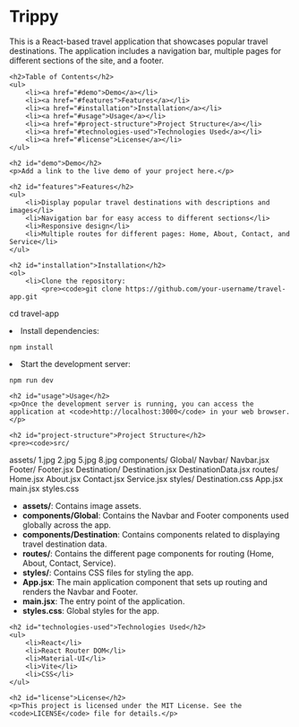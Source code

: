 
<body>
    <h1>Trippy</h1>
    <p>This is a React-based travel application that showcases popular travel destinations. The application includes a navigation bar, multiple pages for different sections of the site, and a footer.</p>
    
    <h2>Table of Contents</h2>
    <ul>
        <li><a href="#demo">Demo</a></li>
        <li><a href="#features">Features</a></li>
        <li><a href="#installation">Installation</a></li>
        <li><a href="#usage">Usage</a></li>
        <li><a href="#project-structure">Project Structure</a></li>
        <li><a href="#technologies-used">Technologies Used</a></li>
        <li><a href="#license">License</a></li>
    </ul>

    <h2 id="demo">Demo</h2>
    <p>Add a link to the live demo of your project here.</p>

    <h2 id="features">Features</h2>
    <ul>
        <li>Display popular travel destinations with descriptions and images</li>
        <li>Navigation bar for easy access to different sections</li>
        <li>Responsive design</li>
        <li>Multiple routes for different pages: Home, About, Contact, and Service</li>
    </ul>

    <h2 id="installation">Installation</h2>
    <ol>
        <li>Clone the repository:
            <pre><code>git clone https://github.com/your-username/travel-app.git
cd travel-app</code></pre>
        </li>
        <li>Install dependencies:
            <pre><code>npm install</code></pre>
        </li>
        <li>Start the development server:
            <pre><code>npm run dev</code></pre>
        </li>
    </ol>

    <h2 id="usage">Usage</h2>
    <p>Once the development server is running, you can access the application at <code>http://localhost:3000</code> in your web browser.</p>

    <h2 id="project-structure">Project Structure</h2>
    <pre><code>src/
  assets/
    1.jpg
    2.jpg
    5.jpg
    8.jpg
  components/
    Global/
      Navbar/
        Navbar.jsx
      Footer/
        Footer.jsx
    Destination/
      Destination.jsx
      DestinationData.jsx
  routes/
    Home.jsx
    About.jsx
    Contact.jsx
    Service.jsx
  styles/
    Destination.css
  App.jsx
  main.jsx
  styles.css</code></pre>
    <ul>
        <li><strong>assets/</strong>: Contains image assets.</li>
        <li><strong>components/Global</strong>: Contains the Navbar and Footer components used globally across the app.</li>
        <li><strong>components/Destination</strong>: Contains components related to displaying travel destination data.</li>
        <li><strong>routes/</strong>: Contains the different page components for routing (Home, About, Contact, Service).</li>
        <li><strong>styles/</strong>: Contains CSS files for styling the app.</li>
        <li><strong>App.jsx</strong>: The main application component that sets up routing and renders the Navbar and Footer.</li>
        <li><strong>main.jsx</strong>: The entry point of the application.</li>
        <li><strong>styles.css</strong>: Global styles for the app.</li>
    </ul>

    <h2 id="technologies-used">Technologies Used</h2>
    <ul>
        <li>React</li>
        <li>React Router DOM</li>
        <li>Material-UI</li>
        <li>Vite</li>
        <li>CSS</li>
    </ul>

    <h2 id="license">License</h2>
    <p>This project is licensed under the MIT License. See the <code>LICENSE</code> file for details.</p>
</body>
